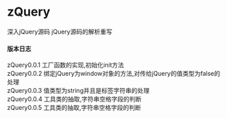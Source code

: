 # zQuery
深入jQuery源码
jQuery源码的解析重写

#### 版本日志
zQuery0.0.1 工厂函数的实现,初始化init方法<br>
zQuery0.0.2 绑定jQuery为window对象的方法,对传给jQuery的值类型为false的处理<br>
zQuery0.0.3 值类型为string并且是标签字符串的处理<br>
zQuery0.0.4 工具类的抽取,字符串空格字段的判断<br>
zQuery0.0.5 工具类的抽取,字符串空格字段的判断<br>